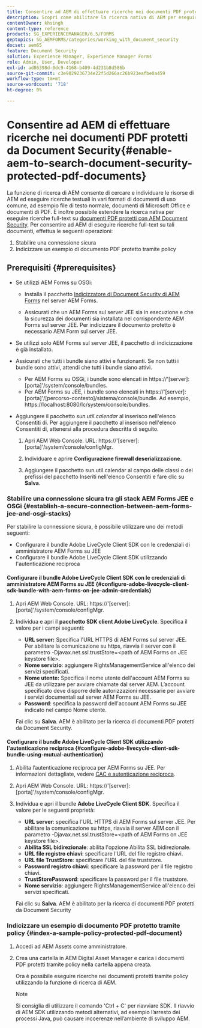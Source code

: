 ```yaml
---
title: Consentire ad AEM di effettuare ricerche nei documenti PDF protetti da Document Security
description: Scopri come abilitare la ricerca nativa di AEM per eseguire ricerche full-text sui documenti PDF protetti da DRM.
contentOwner: khsingh
content-type: reference
products: SG_EXPERIENCEMANAGER/6.5/FORMS
geptopics: SG_AEMFORMS/categories/working_with_document_security
docset: aem65
feature: Document Security
solution: Experience Manager, Experience Manager Forms
role: Admin, User, Developer
exl-id: ad86398d-0dc9-4168-b409-4d231b8d586b
source-git-commit: c3e9029236734e22f5d266ac26b923eafbe0a459
workflow-type: tm+mt
source-wordcount: '718'
ht-degree: 0%

---
```


# Consentire ad AEM di effettuare ricerche nei documenti PDF protetti da Document Security{#enable-aem-to-search-document-security-protected-pdf-documents}

La funzione di ricerca di AEM consente di cercare e individuare le risorse di AEM ed eseguire ricerche testuali in vari formati di documenti di uso comune, ad esempio file di testo normale, documenti di Microsoft Office e documenti di PDF. È inoltre possibile estendere la ricerca nativa per eseguire ricerche full-text su [documenti PDF protetti con AEM Document Security](../../forms/using/admin-help/document-security.md). Per consentire ad AEM di eseguire ricerche full-text su tali documenti, effettua le seguenti operazioni:

1. Stabilire una connessione sicura
1. Indicizzare un esempio di documento PDF protetto tramite policy

## Prerequisiti {#prerequisites}

* Se utilizzi AEM Forms su OSGi:

   * Installa il pacchetto [Indicizzatore di Document Security di AEM Forms](https://helpx.adobe.com/it/aem-forms/kb/aem-forms-releases.html) nel server AEM Forms.

   * Assicurati che un AEM Forms sul server JEE sia in esecuzione e che la sicurezza dei documenti sia installata nel corrispondente AEM Forms sul server JEE. Per indicizzare il documento protetto è necessario AEM Form sul server JEE.

* Se utilizzi solo AEM Forms sul server JEE, il pacchetto di indicizzazione è già installato.
* Assicurati che tutti i bundle siano attivi e funzionanti. Se non tutti i bundle sono attivi, attendi che tutti i bundle siano attivi.

   * Per AEM Forms su OSGi, i bundle sono elencati in https://&#39;[server]:[porta]&#39;/system/console/bundles.
   * Per AEM Forms su JEE, i bundle sono elencati in https://&#39;[server]:[porta]&#39;/[percorso-contesto]/sistema/console/bundle. Ad esempio, https://localhost:8080/lc/system/console/bundles.

* Aggiungere il pacchetto *sun.util.calendar* al inserisco nell&#39;elenco Consentiti di. Per aggiungere il pacchetto al inserisco nell&#39;elenco Consentiti di, attenersi alla procedura descritta di seguito.

   1. Apri AEM Web Console. URL: https://&#39;[server]:[porta]&#39;/system/console/configMgr.
   1. Individuare e aprire **Configurazione firewall deserializzazione**.

   1. Aggiungere il pacchetto sun.util.calendar al campo delle classi o dei prefissi del pacchetto Inseriti nell&#39;elenco Consentiti e fare clic su **Salva**.

### Stabilire una connessione sicura tra gli stack AEM Forms JEE e OSGi {#establish-a-secure-connection-between-aem-forms-jee-and-osgi-stacks}

Per stabilire la connessione sicura, è possibile utilizzare uno dei metodi seguenti:

* Configurare il bundle Adobe LiveCycle Client SDK con le credenziali di amministratore AEM Forms su JEE
* Configurare il bundle Adobe LiveCycle Client SDK utilizzando l&#39;autenticazione reciproca

#### Configurare il bundle Adobe LiveCycle Client SDK con le credenziali di amministratore AEM Forms su JEE {#configure-adobe-livecycle-client-sdk-bundle-with-aem-forms-on-jee-admin-credentials}

1. Apri AEM Web Console. URL: https://&#39;[server]:[porta]&#39;/system/console/configMgr.
1. Individua e apri il **pacchetto SDK client Adobe LiveCycle**. Specifica il valore per i campi seguenti:

   * **URL server:** Specifica l&#39;URL HTTPS di AEM Forms sul server JEE. Per abilitare la comunicazione su https, riavvia il server con il parametro -Djavax.net.ssl.trustStore=&lt;path of AEM Forms on JEE keystore file>.
   * **Nome servizio**: aggiungere RightsManagementService all&#39;elenco dei servizi specificati.
   * **Nome utente:** Specifica il nome utente dell&#39;account AEM Forms su JEE da utilizzare per avviare chiamate dal server AEM. L’account specificato deve disporre delle autorizzazioni necessarie per avviare i servizi documentali sul server AEM Forms su JEE.
   * **Password**: specifica la password dell&#39;account AEM Forms su JEE indicato nel campo Nome utente.

   Fai clic su **Salva**. AEM è abilitato per la ricerca di documenti PDF protetti da Document Security.

#### Configurare il bundle Adobe LiveCycle Client SDK utilizzando l&#39;autenticazione reciproca {#configure-adobe-livecycle-client-sdk-bundle-using-mutual-authentication}

1. Abilita l’autenticazione reciproca per AEM Forms su JEE. Per informazioni dettagliate, vedere [CAC e autenticazione reciproca](https://helpx.adobe.com/livecycle/kb/cac-mutual-authentication.html).
1. Apri AEM Web Console. URL: https://&#39;[server]:[porta]&#39;/system/console/configMgr.
1. Individua e apri il bundle **Adobe LiveCycle Client SDK**. Specifica il valore per le seguenti proprietà:

   * **URL server**: specifica l&#39;URL HTTPS di AEM Forms sul server JEE. Per abilitare la comunicazione su https, riavvia il server AEM con il parametro -Djavax.net.ssl.trustStore=&lt;path of AEM Forms on JEE keystore file>.
   * **Abilita SSL bidirezionale**: abilita l&#39;opzione Abilita SSL bidirezionale.
   * **URL file registro chiavi**: specificare l&#39;URL del file registro chiavi.
   * **URL file TrustStore**: specificare l&#39;URL del file truststore.
   * **Password registro chiavi**: specificare la password per il file registro chiavi.
   * **TrustStorePassword**: specificare la password per il file truststore.
   * **Nome servizio**: aggiungere RightsManagementService all&#39;elenco dei servizi specificati.

   Fai clic su **Salva**. AEM è abilitato per la ricerca di documenti PDF protetti da Document Security

### Indicizzare un esempio di documento PDF protetto tramite policy {#index-a-sample-policy-protected-pdf-document}

1. Accedi ad AEM Assets come amministratore.
1. Crea una cartella in AEM Digital Asset Manager e carica i documenti PDF protetti tramite policy nella cartella appena creata.

   Ora è possibile eseguire ricerche nei documenti protetti tramite policy utilizzando la funzione di ricerca di AEM.

   >[!NOTE]
   >
   > Si consiglia di utilizzare il comando &#39;Ctrl + C&#39; per riavviare SDK. Il riavvio di AEM SDK utilizzando metodi alternativi, ad esempio l’arresto dei processi Java, può causare incoerenze nell’ambiente di sviluppo AEM.
